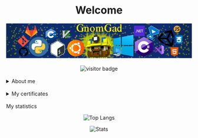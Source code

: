 
<div align="center">
<h1>Welcome</h1>
<img src="icons/Home.png"  />
<br>
<br>
<img src="https://visitor-badge.laobi.icu/badge?page_id=GnomGad.GnomGad" alt="visitor badge" />
</div>

<br>



<details >
    <summary>About me</summary>
    <div >
    <br>
        Hello, My name is Eugene and I am a programmer from Donetsk.
        <br>
        I am an Informatics and Computer Engineering student at the Physics and Technology faculty.
        <br>
        I have experience with small freelance projects and make small projects for myself.
    </div>
    <br>

</details>

<br>

<details>
<summary>My certificates</summary>
<p align="center">

<a href= "https://github.com/GnomGad/GnomGad/tree/master/certificates/EvgeniiLazarenko-Python-20IVT2-certificate.pdf"><img src="icons/PythonInstituteOpenEDG.png" height="52" width="204"/></a>


</p>
</details>

<br>

</details>
<summary>My statistics</summary>
<div align="center">

![Top Langs](https://github-readme-stats.vercel.app/api/top-langs/?username=GnomGad&layout=compact&theme=gruvbox)



![Stats](https://github-readme-stats.vercel.app/api?username=GnomGad&show_icons=true&theme=gruvbox)

</div>
</details>
<!--
**GnomGad/GnomGad** is a ✨ _special_ ✨ repository because its `README.md` (this file) appears on your GitHub profile.
-->
